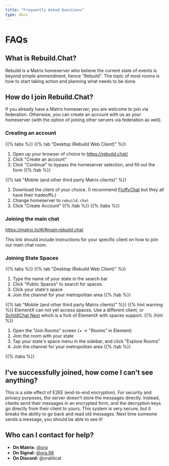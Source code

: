 ```yaml
---
title: "Frequently Asked Questions"
type: docs
---
```


# FAQs

## What is Rebuild.Chat?

Rebuild is a Matrix homeserver who believe the current state of events is beyond simple ammendment, hence "Rebuild". The topic of most rooms is how to start taking action and planning what needs to be done.

## How do I join Rebuild.Chat?

If you already have a Matrix homeserver, you are welcome to join via federation. Otherwise, you can create an account with us as your homeserver (with the option of joining other servers via federation as well).

### Creating an account

{{% tabs %}}
{{% tab "Desktop (Rebuild Web Client)" %}}
1. Open up your browser of choice to https://rebuild.chat/
2. Click "Create an account"
3. Click "Continue" to bypass the homeserver selection, and fill out the form
{{% /tab %}}

{{% tab "Mobile (and other third party Matrix clients)" %}}
1. Download the client of your choice. (I recommend [FluffyChat](https://matrix.org/ecosystem/clients/fluffychat/) but they all have their tradeoffs.)
2. Change homeserver to `rebuild.chat`
3. Click "Create Account"
{{% /tab %}}
{{% /tabs %}}

### Joining the main chat

https://matrix.to/#/#main:rebuild.chat

This link should include instructions for your specific client on how to join our main chat room.

### Joining State Spaces

{{% tabs %}}
{{% tab "Desktop (Rebuild Web Client)" %}}
1. Type the name of your state in the search bar
2. Click "Public Spaces" to search for spaces
3. Click your state's space
4. Join the channel for your metropolitan area
{{% /tab %}}

{{% tab "Mobile (and other third party Matrix clients)" %}}
{{% hint warning %}}
ElementX can not yet access spaces. Use a different client, or [SchildiChat Next](https://schildi.chat/android/next/) which is a fork of ElementX with spaces support.
{{% /hint %}}

1. Open the "Join Rooms" screen (+ -> "Rooms" in Element)
2. Join the room with your state
3. Tap your state's space menu in the sidebar, and click "Explore Rooms"
4. Join the channel for your metropolitan area
{{% /tab %}}

{{% /tabs %}}

## I've successfully joined, how come I can't see anything?

This is a side effect of E2EE (end-to-end encryption). For security and privacy purposes, the server doesn't store the messages directly. Instead, clients send their messages in an encrypted form, and the decryption keys go directly from their client to yours. This system is very secure, but it breaks the ability to go back and read old messages. Next time someone sends a message, you should be able to see it!

## Who can I contact for help?

* **On Matrix:** [@ora](https://matrix.to/#/@ora:rebuild.chat)
* **On Signal:** [@ora.98](https://signal.me/#eu/jdtNIGGBzvbqzinORsCtDWL-ud3LxldraH9cvER0YfSkXY-pa79PdZlF4vcpUGcU)
* **On Discord:** @oralitical
